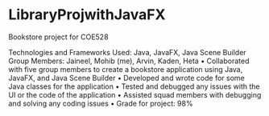 # LibraryProjwithJavaFX
Bookstore project for COE528

Technologies and Frameworks Used: Java, JavaFX, Java Scene Builder
Group Members: Jaineel, Mohib (me), Arvin, Kaden, Heta
• Collaborated with five group members to create a bookstore application using Java, JavaFX, and Java Scene Builder
• Developed and wrote code for some Java classes for the application
• Tested and debugged any issues with the UI or the code of the application
• Assisted squad members with debugging and solving any coding issues
• Grade for project: 98%
